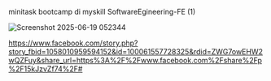 minitask bootcamp di myskill 
SoftwareEgineering-FE (1)


![Screenshot 2025-06-19 052344](https://github.com/user-attachments/assets/eeaadbb8-10eb-4b57-ba62-d850a14e63cb)

https://www.facebook.com/story.php?story_fbid=1058010959594152&id=100061557728325&rdid=ZWG7owEHW2wQZFuy&share_url=https%3A%2F%2Fwww.facebook.com%2Fshare%2Fp%2F15kJzvZf74%2F#
